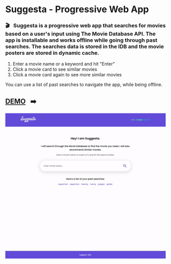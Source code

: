# Suggesta - Progressive Web App

###  :clapper: &nbsp; Suggesta is a progressive web app that searches for movies based on a user's input using The Movie Database API. The app is installable and works offline while going through past searches. The searches data is stored in the IDB and the movie posters are stored in dynamic cache.

1. Enter a movie name or a keyword and hit "Enter"
2. Click a movie card to see similar movies 
3. Click a movie card again to see more similar movies

You can use a list of past searches to navigate the app, while being offline. 

## [DEMO](https://goofy-jackson-6ad5bb.netlify.app/) &nbsp; :arrow_right:

![This is an image](./img/pwa.gif)



